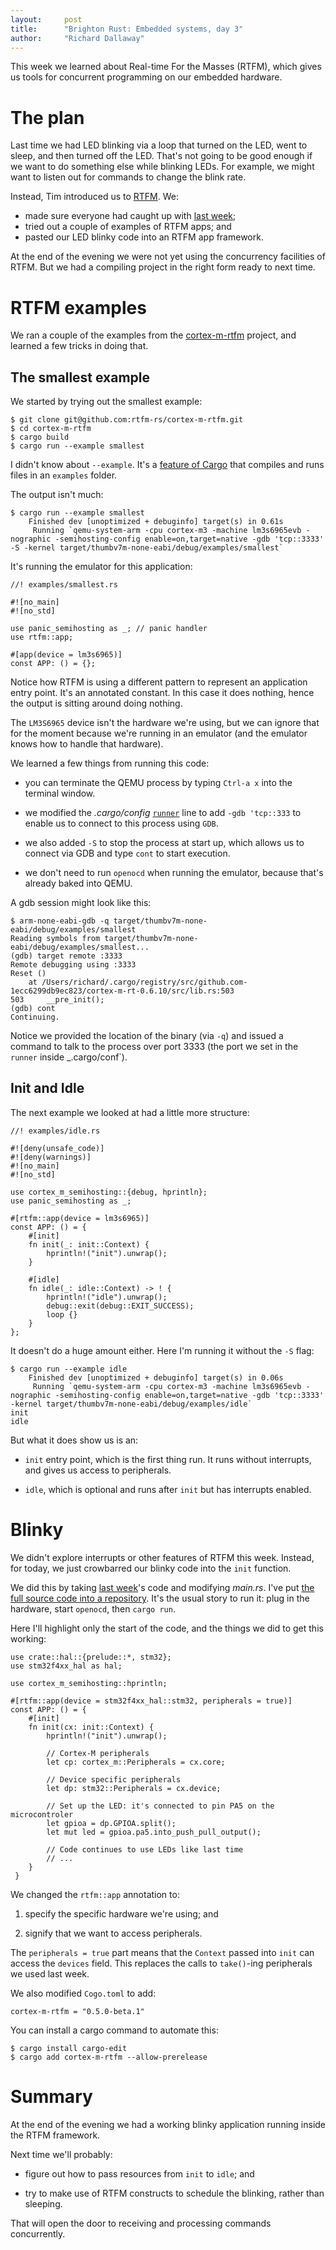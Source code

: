 ```yaml
---
layout:     post
title:      "Brighton Rust: Embedded systems, day 3"
author:     "Richard Dallaway"
---
```


This week we learned about Real-time For the Masses (RTFM),
which gives us tools for concurrent programming on our embedded hardware.

[repository]: https://github.com/d6y/rust-brighton-embedded-day-3
[main]: https://github.com/d6y/rust-brighton-embedded-day-3/blob/master/src/main.rs
[RTFM]: https://rtfm.rs/0.5/book/en/
[cortex-m-rtfm]: https://github.com/rtfm-rs/cortex-m-rtfm
[last week]: https://richard.dallaway.com/2019/10/31/embedded-2.html
[examples]: https://doc.rust-lang.org/cargo/reference/manifest.html#examples
[runner]: https://github.com/rtfm-rs/cortex-m-rtfm/blob/72e84cb297ef06d9496d18402bc8ea2d88cd1665/.cargo/config#L5

<!-- break -->

# The plan

Last time we had LED blinking via a loop that turned on the LED,
went to sleep, and then turned off the LED.
That's not going to be good enough if we want to do something else
while blinking LEDs.
For example, we might want to listen out for commands to change the blink rate.

Instead, Tim introduced us to [RTFM]. We:

- made sure everyone had caught up with [last week];
- tried out a couple of examples of RTFM apps; and
- pasted our LED blinky code into an RTFM app framework.

At the end of the evening we were not yet using the concurrency facilities of RTFM.
But we had a compiling project in the right form ready to next time.

# RTFM examples

We ran a couple of the examples from the [cortex-m-rtfm] project,
and learned a few tricks in doing that.

## The smallest example

We started by trying out the smallest example:

```
$ git clone git@github.com:rtfm-rs/cortex-m-rtfm.git
$ cd cortex-m-rtfm
$ cargo build
$ cargo run --example smallest
```

I didn't know about `--example`.
It's a [feature of Cargo][examples] that compiles and runs files in an `examples` folder.

The output isn't much:

```
$ cargo run --example smallest
    Finished dev [unoptimized + debuginfo] target(s) in 0.61s
     Running `qemu-system-arm -cpu cortex-m3 -machine lm3s6965evb -nographic -semihosting-config enable=on,target=native -gdb 'tcp::3333' -S -kernel target/thumbv7m-none-eabi/debug/examples/smallest`
```

It's running the emulator for this application:

```
//! examples/smallest.rs

#![no_main]
#![no_std]

use panic_semihosting as _; // panic handler
use rtfm::app;

#[app(device = lm3s6965)]
const APP: () = {};
```

Notice how RTFM is using a different pattern to represent an application entry point.
It's an annotated constant. In this case it does nothing, hence the output is sitting around doing nothing. 

The `LM3S6965` device isn't the hardware we're using, 
but we can ignore that for the moment because we're running in an emulator
(and the emulator knows how to handle that hardware).

We learned a few things from running this code:

- you can terminate the QEMU process by typing `Ctrl-a x` into the terminal window.

- we modified the _.cargo/config_ [`runner`][runner] line to add `-gdb 'tcp::333` to enable us to connect to this process using `GDB`.

- we also added `-S` to stop the process at start up, which allows us to connect via GDB and type `cont` to start execution.

- we don't need to run `openocd` when running the emulator, because that's already baked into QEMU.

A gdb session might look like this:

```
$ arm-none-eabi-gdb -q target/thumbv7m-none-eabi/debug/examples/smallest
Reading symbols from target/thumbv7m-none-eabi/debug/examples/smallest...
(gdb) target remote :3333
Remote debugging using :3333
Reset ()
    at /Users/richard/.cargo/registry/src/github.com-1ecc6299db9ec823/cortex-m-rt-0.6.10/src/lib.rs:503
503	    __pre_init();
(gdb) cont
Continuing.
```

Notice we provided the location of the binary (via `-q`)
and issued a command to talk to the process over port 3333
(the port we set in the `runner` inside _.cargo/conf`).

## Init and Idle

The next example we looked at had a little more structure:

```
//! examples/idle.rs

#![deny(unsafe_code)]
#![deny(warnings)]
#![no_main]
#![no_std]

use cortex_m_semihosting::{debug, hprintln};
use panic_semihosting as _;

#[rtfm::app(device = lm3s6965)]
const APP: () = {
    #[init]
    fn init(_: init::Context) {
        hprintln!("init").unwrap();
    }

    #[idle]
    fn idle(_: idle::Context) -> ! {
        hprintln!("idle").unwrap();
        debug::exit(debug::EXIT_SUCCESS);
        loop {}
    }
};
```

It doesn't do a huge amount either.
Here I'm running it without the `-S` flag:

```
$ cargo run --example idle
    Finished dev [unoptimized + debuginfo] target(s) in 0.06s
     Running `qemu-system-arm -cpu cortex-m3 -machine lm3s6965evb -nographic -semihosting-config enable=on,target=native -gdb 'tcp::3333' -kernel target/thumbv7m-none-eabi/debug/examples/idle`
init
idle
```

But what it does show us is an:

- `init` entry point, which is the first thing run. It runs without interrupts,
and gives us access to peripherals.

- `idle`, which is optional and runs after `init` but has interrupts enabled.

# Blinky

We didn't explore interrupts or other features of RTFM this week.
Instead, for today, we just crowbarred our blinky code into the `init` function.

We did this by taking [last week]'s code and modifying _main.rs_.
I've put [the full source code into a repository][main].
It's the usual story to run it: plug in the hardware, start `openocd`, then `cargo run`.


Here I'll highlight only the start of the code, 
and the things we did to get this working:

```
use crate::hal::{prelude::*, stm32};
use stm32f4xx_hal as hal;

use cortex_m_semihosting::hprintln;

#[rtfm::app(device = stm32f4xx_hal::stm32, peripherals = true)]
const APP: () = {
    #[init]
    fn init(cx: init::Context) {
        hprintln!("init").unwrap();

        // Cortex-M peripherals
        let cp: cortex_m::Peripherals = cx.core;

        // Device specific peripherals
        let dp: stm32::Peripherals = cx.device;

        // Set up the LED: it's connected to pin PA5 on the microcontroler
        let gpioa = dp.GPIOA.split();
        let mut led = gpioa.pa5.into_push_pull_output();

        // Code continues to use LEDs like last time
        // ...
    }
 }
 ```

We changed the `rtfm::app` annotation to:

1. specify the specific hardware we're using; and

2. signify that we want to access peripherals.

The `peripherals = true` part means that the `Context` passed into `init`
can access the `devices` field.
This replaces the calls to `take()`-ing peripherals we used last week.

We also modified `Cogo.toml` to add:

```
cortex-m-rtfm = "0.5.0-beta.1"
```

You can install a cargo command to automate this:

```
$ cargo install cargo-edit
$ cargo add cortex-m-rtfm --allow-prerelease
```


# Summary

At the end of the evening we had a working blinky application
running inside the RTFM framework.

Next time we'll probably:

- figure out how to pass resources from `init` to `idle`; and

- try to make use of RTFM constructs
to schedule the blinking, rather than sleeping.


That will open the door to receiving and processing commands concurrently.





